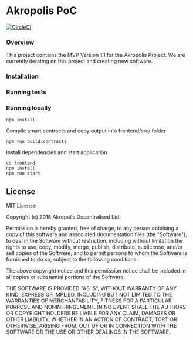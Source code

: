 # Akropolis PoC

[![CircleCI](https://circleci.com/gh/akropolisio/akropolis-poc.svg?style=shield&circle-token=1c036c16b034cd36ffb33011c518a2ec6af2d2dc)](https://circleci.com/gh/akropolisio/akropolis-poc)

### Overview

This project contains the MVP Version 1.1 for the Akropolis Project. We are currently iterating on this project and creating new software. 

### Installation
### Running tests
### Running locally
```
npm install
```

Compile smart contracts and copy output into frontend/src/ folder
```
npm run build:contracts
```

Install dependencies and start application
```
cd frontend
npm install
npm run start
```

## License

MIT License

Copyright (c) 2018 Akropolis Decentralised Ltd.

Permission is hereby granted, free of charge, to any person obtaining a copy
of this software and associated documentation files (the "Software"), to deal
in the Software without restriction, including without limitation the rights
to use, copy, modify, merge, publish, distribute, sublicense, and/or sell
copies of the Software, and to permit persons to whom the Software is
furnished to do so, subject to the following conditions:

The above copyright notice and this permission notice shall be included in all
copies or substantial portions of the Software.

THE SOFTWARE IS PROVIDED "AS IS", WITHOUT WARRANTY OF ANY KIND, EXPRESS OR
IMPLIED, INCLUDING BUT NOT LIMITED TO THE WARRANTIES OF MERCHANTABILITY,
FITNESS FOR A PARTICULAR PURPOSE AND NONINFRINGEMENT. IN NO EVENT SHALL THE
AUTHORS OR COPYRIGHT HOLDERS BE LIABLE FOR ANY CLAIM, DAMAGES OR OTHER
LIABILITY, WHETHER IN AN ACTION OF CONTRACT, TORT OR OTHERWISE, ARISING FROM,
OUT OF OR IN CONNECTION WITH THE SOFTWARE OR THE USE OR OTHER DEALINGS IN THE
SOFTWARE.

